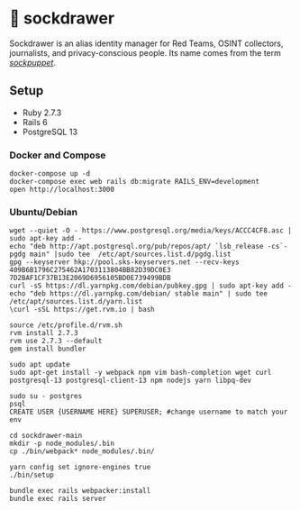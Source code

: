 # :socks: sockdrawer

Sockdrawer is an alias identity manager for Red Teams, OSINT collectors,
journalists, and privacy-conscious people. Its name comes from the term
_[sockpuppet](https://en.wikipedia.org/wiki/Sockpuppet_\(Internet\))_.

## Setup

* Ruby 2.7.3
* Rails 6
* PostgreSQL 13

### Docker and Compose

```
docker-compose up -d
docker-compose exec web rails db:migrate RAILS_ENV=development
open http://localhost:3000
```

### Ubuntu/Debian

```
wget --quiet -O - https://www.postgresql.org/media/keys/ACCC4CF8.asc | sudo apt-key add -
echo "deb http://apt.postgresql.org/pub/repos/apt/ `lsb_release -cs`-pgdg main" |sudo tee  /etc/apt/sources.list.d/pgdg.list
gpg --keyserver hkp://pool.sks-keyservers.net --recv-keys 409B6B1796C275462A1703113804BB82D39DC0E3 7D2BAF1CF37B13E2069D6956105BD0E739499BDB
curl -sS https://dl.yarnpkg.com/debian/pubkey.gpg | sudo apt-key add -
echo "deb https://dl.yarnpkg.com/debian/ stable main" | sudo tee /etc/apt/sources.list.d/yarn.list
\curl -sSL https://get.rvm.io | bash

source /etc/profile.d/rvm.sh
rvm install 2.7.3
rvm use 2.7.3 --default
gem install bundler

sudo apt update
sudo apt-get install -y webpack npm vim bash-completion wget curl postgresql-13 postgresql-client-13 npm nodejs yarn libpq-dev

sudo su - postgres
psql
CREATE USER {USERNAME HERE} SUPERUSER; #change username to match your env

cd sockdrawer-main
mkdir -p node_modules/.bin
cp ./bin/webpack* node_modules/.bin/

yarn config set ignore-engines true
./bin/setup

bundle exec rails webpacker:install
bundle exec rails server
```
